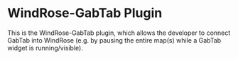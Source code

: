 # WindRose-GabTab Plugin

This is the WindRose-GabTab plugin, which allows the developer to connect GabTab into WindRose (e.g. by pausing the entire map(s) while a GabTab widget is running/visible).